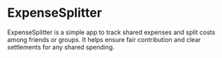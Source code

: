 # ExpenseSplitter
ExpenseSplitter is a simple app to track shared expenses and split costs among friends or groups. It helps ensure fair contribution and clear settlements for any shared spending.

